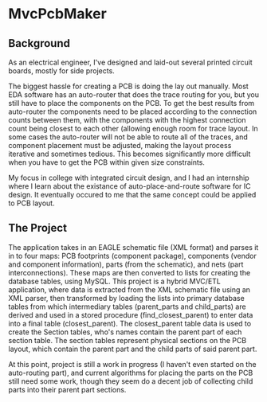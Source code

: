 # MvcPcbMaker

## Background

As an electrical engineer, I've designed and laid-out several printed circuit boards, mostly for side projects.

The biggest hassle for creating a PCB is doing the lay out manually.  Most EDA software has an auto-router that does the trace routing for you, but you still have to place the components on the PCB.  To get the best results from auto-router the components need to be placed according to the connection counts between them, with the components with the highest connection count being closest to each other (allowing enough room for trace layout.  In some cases the auto-router will not be able to route all of the traces, and component placement must be adjusted, making the layout process iterative and sometimes tedious.  This becomes significantly more difficult when you have to get the PCB within given size constraints.

My focus in college with integrated circuit design, and I had an internship where I learn about the existance of auto-place-and-route software for IC design.  It eventually occured to me that the same concept could be applied to PCB layout.

## The Project

The application takes in an EAGLE schematic file (XML format) and parses it in to four maps: PCB footprints (component package), components (vendor and component information), parts (from the schematic), and nets (part interconnections).  These maps are then converted to lists for creating the database tables, using MySQL.  This project is a hybrid MVC/ETL application, where data is extracted from the XML schematic file using an XML parser, then transformed by loading the lists into primary database tables from which intermediary tables (parent_parts and child_parts) are derived and used in a stored procedure (find_closest_parent) to enter data into a final table (closest_parent).  The closest_parent table data is used to create the Section tables, who's names contain the parent part of each section table.  The section tables represent physical sections on the PCB layout, which contain the parent part and the child parts of said parent part.  

At this point, project is still a work in progress (I haven't even started on the auto-routing part), and current algorithms for placing the parts on the PCB still need some work, though they seem do a decent job of collecting child parts into their parent part sections.



